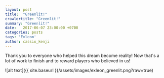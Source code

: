 ```yaml
---
layout: post
title:  "Greenlit!"
crawlertitle: "Greenlit!"
summary: "Greenlit!"
date:   2017-06-07 23:00:00 +0700
categories: posts
tags: 'Exleon'
author: cassio_kenji
---
```


Thank you to everyone who helped this dream become reality! Now that's a lot of work to finish and to reward players who believed in us!

![alt text]({{ site.baseurl }}/assets/images/exleon_greenlit.png?raw=true)